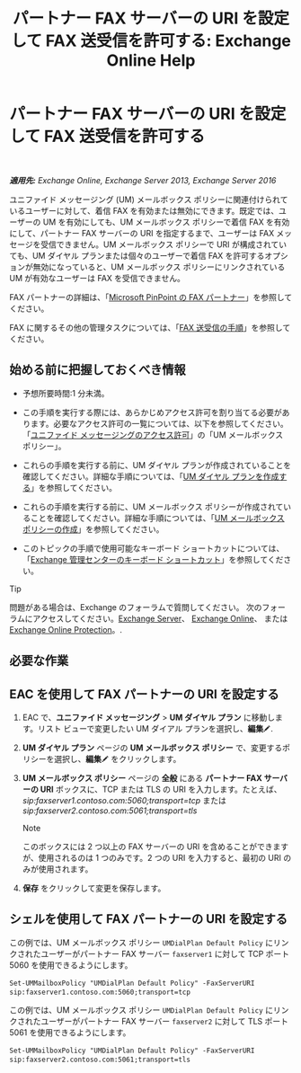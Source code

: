﻿---
title: 'パートナー FAX サーバーの URI を設定して FAX 送受信を許可する: Exchange Online Help'
TOCTitle: パートナー FAX サーバーの URI を設定して FAX 送受信を許可する
ms:assetid: 77a9013b-d76b-4af2-8b2c-cef435cf67af
ms:mtpsurl: https://technet.microsoft.com/ja-jp/library/JJ650873(v=EXCHG.150)
ms:contentKeyID: 52057444
ms.date: 05/22/2018
mtps_version: v=EXCHG.150
ms.translationtype: HT
---

# パートナー FAX サーバーの URI を設定して FAX 送受信を許可する

 

_**適用先:** Exchange Online, Exchange Server 2013, Exchange Server 2016_

ユニファイド メッセージング (UM) メールボックス ポリシーに関連付けられているユーザーに対して、着信 FAX を有効または無効にできます。既定では、ユーザーの UM を有効にしても、UM メールボックス ポリシーで着信 FAX を有効にして、パートナー FAX サーバーの URI を指定するまで、ユーザーは FAX メッセージを受信できません。UM メールボックス ポリシーで URI が構成されていても、UM ダイヤル プランまたは個々のユーザーで着信 FAX を許可するオプションが無効になっていると、UM メールボックス ポリシーにリンクされている UM が有効なユーザーは FAX を受信できません。

FAX パートナーの詳細は、「[Microsoft PinPoint の FAX パートナー](https://go.microsoft.com/fwlink/?linkid=190238)」を参照してください。

FAX に関するその他の管理タスクについては、「[FAX 送受信の手順](faxing-procedures-exchange-2013-help.md)」を参照してください。

## 始める前に把握しておくべき情報

  - 予想所要時間:1 分未満。

  - この手順を実行する際には、あらかじめアクセス許可を割り当てる必要があります。必要なアクセス許可の一覧については、以下を参照してください。「[ユニファイド メッセージングのアクセス許可](unified-messaging-permissions-exchange-2013-help.md)」の「UM メールボックス ポリシー」。

  - これらの手順を実行する前に、UM ダイヤル プランが作成されていることを確認してください。詳細な手順については、「[UM ダイヤル プランを作成する](create-a-um-dial-plan-exchange-2013-help.md)」を参照してください。

  - これらの手順を実行する前に、UM メールボックス ポリシーが作成されていることを確認してください。詳細な手順については、「[UM メールボックス ポリシーの作成](create-a-um-mailbox-policy-exchange-2013-help.md)」を参照してください。

  - このトピックの手順で使用可能なキーボード ショートカットについては、「[Exchange 管理センターのキーボード ショートカット](keyboard-shortcuts-in-the-exchange-admin-center-exchange-online-protection-help.md)」を参照してください。


> [!TIP]
> 問題がある場合は、Exchange のフォーラムで質問してください。 次のフォーラムにアクセスしてください。<A href="https://go.microsoft.com/fwlink/p/?linkid=60612">Exchange Server</A>、 <A href="https://go.microsoft.com/fwlink/p/?linkid=267542">Exchange Online</A>、 または <A href="https://go.microsoft.com/fwlink/p/?linkid=285351">Exchange Online Protection</A>。.



## 必要な作業

## EAC を使用して FAX パートナーの URI を設定する

1.  EAC で、<strong>ユニファイド メッセージング</strong> \> <strong>UM ダイヤル プラン</strong> に移動します。リスト ビューで変更したい UM ダイアル プランを選択し、<strong>編集</strong>![編集アイコン](images/Bb124582.6f53ccb2-1f13-4c02-bea0-30690e6ea71d(EXCHG.150).gif "編集アイコン").

2.  <strong>UM ダイヤル プラン</strong> ページの <strong>UM メールボックス ポリシー</strong> で、変更するポリシーを選択し、<strong>編集</strong>![編集アイコン](images/Bb124582.6f53ccb2-1f13-4c02-bea0-30690e6ea71d(EXCHG.150).gif "編集アイコン") をクリックします。

3.  <strong>UM メールボックス ポリシー</strong> ページの <strong>全般</strong> にある <strong>パートナー FAX サーバーの URI</strong> ボックスに、TCP または TLS の URI を入力します。たとえば、*sip:faxserver1.contoso.com:5060;transport=tcp* または*sip:faxserver2.contoso.com:5061;transport=tls*
    

    > [!NOTE]
    > このボックスには 2 つ以上の FAX サーバーの URI を含めることができますが、使用されるのは 1 つのみです。2 つの URI を入力すると、最初の URI のみが使用されます。



4.  <strong>保存</strong> をクリックして変更を保存します。

## シェルを使用して FAX パートナーの URI を設定する

この例では、UM メールボックス ポリシー `UMDialPlan Default Policy` にリンクされたユーザーがパートナー FAX サーバー `faxserver1` に対して TCP ポート 5060 を使用できるようにします。

    Set-UMMailboxPolicy "UMDialPlan Default Policy" -FaxServerURI sip:faxserver1.contoso.com:5060;transport=tcp

この例では、UM メールボックス ポリシー `UMDialPlan Default Policy` にリンクされたユーザーがパートナー FAX サーバー `faxserver2` に対して TLS ポート 5061 を使用できるようにします。

    Set-UMMailboxPolicy "UMDialPlan Default Policy" -FaxServerURI sip:faxserver2.contoso.com:5061;transport=tls

